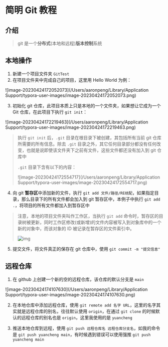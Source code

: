# 简明 Git 教程

## 介绍

> git 是一个**分布式**(本地和远程)**版本控制**系统

## 本地操作

1. 新建一个项目文件夹 `GitTest`
2. 在项目文件夹中完成自己的项目，这里用 Hello World 为例：

![image-20230424172052073](/Users/aaronpeng/Library/Application Support/typora-user-images/image-20230424172052073.png)

3. 初始化 git 仓库，此项目本质上只是本地的一个文件夹，如果想让它成为一个 Git 仓库，在此项目下执行 `git init`：

![image-20230424172219463](/Users/aaronpeng/Library/Application Support/typora-user-images/image-20230424172219463.png)

> 执行 `git init` 后，`.git` 目录在根目录下被创建，其包括所有当前 git 仓库所需要的所有信息。除去 `.git` 目录之外，其它任何目录部分都没有任何改变，也就是说即使该文件夹下之前有文件，这些文件都还没有加入到 git 仓库中
>
> `.git` 目录下含有以下的内容：
>
> ![image-20230424172554717](/Users/aaronpeng/Library/Application Support/typora-user-images/image-20230424172554717.png)

4. 向 git **暂存区**中添加新的文件，执行 `git add 文件/路径/RE统配`，如果指定目录，那么目录下的所有文件都会加入到 git 暂存区中，本例子中执行 `git add .`，将项目的所有文件都加入到暂存区中

> 注意，本地的项目文件夹叫作工作区，当执行 `git add` 命令时，暂存区的目录树被更新，同时工作区修改(或新增)的文件内容被写入到对象库中的一个新的对象中，而该对象的 ID 被记录在暂存区的文件索引中。
>
> ![img](https://www.runoob.com/wp-content/uploads/2015/02/1352126739_7909.jpg)

5. 提交文件，将文件真正的保存在 git 仓库中，使用 `git commit -m "提交信息"`



## 远程仓库

1. 在 github 上创建一个新的空的远程仓库，该仓库的默认分支是 `main`

![image-20230424174107630](/Users/aaronpeng/Library/Application Support/typora-user-images/image-20230424174107630.png)

2. 在本地仓库中添加远程仓库，使用 `git remote add 名字 URL`，这里的名字其实就是远程仓库的别名，往往默认使用 `origin`，在通过 `git clone` 的时候默认的远程仓库的别名也是 `origin`，这里我使用的是 `yuancheng`

3. 推送本地仓库到远程，使用 `git push 远程仓库名 远程仓库分支名`，如我的命令是 `git push yuancheng main`，有时候遇到错误可以使用强推 `git push yuancheng main`







